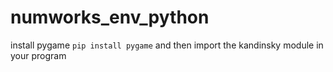 # numworks_env_python

install pygame
`pip install pygame`
and then import the kandinsky module in your program 
